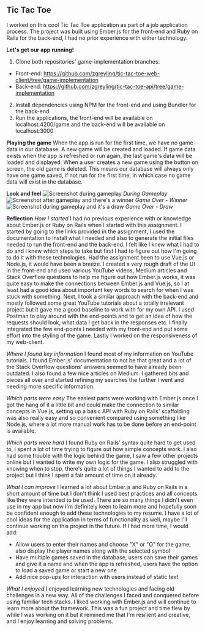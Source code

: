 ## Tic Tac Toe
I worked on this cool Tic Tac Toe application as part of a job application process. The project was built using Ember.js for the front-end and Ruby on Rails for the back-end, I had no prior experience with either technology.

**Let's get our app running!**

 1. Clone both repositories' game-implementation branches:
 - Front-end: https://github.com/zgreyling/tic-tac-toe-web-client/tree/game-implementation
 - Back-end: https://github.com/zgreyling/tic-tac-toe-api/tree/game-implementation
 2. Install dependencies using NPM for the front-end and using Bundler for the back-end
 3. Run the applications, the front-end will be available on localhost:4200/game and the back-end will be available on localhost:3000

**Playing the game**
When the app is run for the first time, we have no game data in our database. A new game will be created and loaded. If game data exists when the app is refreshed or run again, the last game's data will be loaded and displayed. When a user creates a new game using the button on screen, the old game is deleted. This means our database will always only have one game saved, if not run for the first time, in which case no game data will exist in the database.

**Look and feel**
![Screenshot during gameplay](https://i.imgur.com/7RmEolX.png)
*During Gameplay*
![Screenshot after gameplay and there's a winner](https://i.imgur.com/soOrvqB.png)
*Game Over - Winner*
![Screenshot during gameplay and it's a draw](https://i.imgur.com/Jrtk35p.png)
*Game Over - Draw*

**Reflection**
*How I started*
I had no previous experience with or knowledge about Ember.js or Ruby on Rails when I started with this assignment. I started by going to the links provided in the assignment, I used the documentation to install what I needed and also to generate the initial files needed to run the front-end and the back-end. I felt like I knew what I had to do and I knew which steps to take but first I had to figure out how I'm going to do it with these technologies. Had the assignment been to use Vue.js or Node.js, it would have been a breeze. I created a very rough draft of the UI in the front-end and used various YouTube videos, Medium articles and Stack Overflow questions to help me figure out how Ember.js works, it was quite easy to make the connections between Ember.js and Vue.js, so I at least had a good idea about important key words to search for when I was stuck with something.
Next, I took a similar approach with the back-end and mostly followed some great YouTube tutorials about a totally irrelevant project but it gave me a good baseline to work with for my own API. I used Postman to play around with the end-points and to get an idea of how the requests should look, what data I get back in the responses etc.
I finally integrated the few end-points I needed with my front-end and put some effort into the styling of the game. Lastly I worked on the responsiveness of my web-client.

*Where I found key information*
I found most of my information on YouTube tutorials. I found Ember.js' documentation to not be that great and a lot of the Stack Overflow questions' answers seemed to have already been outdated. I also found a few nice articles on Medium. I gathered bits and pieces all over and started refining my searches the further I went and needing more specific information.

*Which parts were easy*
The easiest parts were working with Ember.js once I got the hang of it a little bit and could make the connection to similar concepts in Vue.js, setting up a basic API with Ruby on Rails' scaffolding was also really easy and so convenient compared using something like Node.js, where a lot more manual work has to be done before an end-point is available.

*Which parts were hard*
I found Ruby on Rails' syntax quite hard to get used to, I spent a lot of time trying to figure out how simple concepts work. I also had some trouble with the logic behind the game, I saw a few other projects online but I wanted to write my own logic for the game. I also struggled with knowing when to stop, there's quite a lot of things I wanted to add to the project but I think I spent a fair amount of time on it already.

*What I can improve*
I learned a lot about Ember.js and Ruby on Rails in a short amount of time but I don't think I used best practices and all concepts like they were intended to be used. There are so many things I didn't even use in my app but now I'm definitely keen to learn more and hopefully soon be confident enough to add these technologies to my resume. I have a lot of cool ideas for the application in terms of functionality as well, maybe I'll continue working on this project in the future. If I had more time, I would add:

 - Allow users to enter their names and choose "X" or "O" for the game, also display the player names along with the selected symbol
 - Have multiple games saved in the database, users can save their games and give it a name and when the app is refreshed, users have the option to load a saved game or start a new one
 - Add nice pop-ups for interaction with users instead of static text

*What I enjoyed*
I enjoyed learning new technologies and facing old challenges in a new way. All of the challenges I faced and conquered before using familiar tech stacks. I liked working with Ember.js and will continue to learn more about the framework. This was a fun project and time flew by while I was working on it but it remined me that I'm resilient and creative, and I enjoy learning and solving problems.